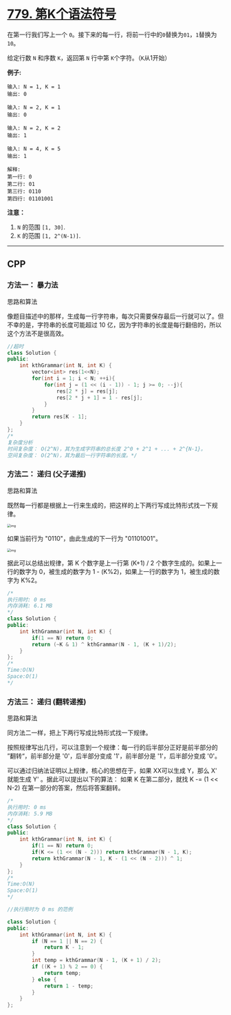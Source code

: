# [779. 第K个语法符号](https://leetcode-cn.com/problems/k-th-symbol-in-grammar/)

在第一行我们写上一个 `0`。接下来的每一行，将前一行中的`0`替换为`01`，`1`替换为`10`。

给定行数 `N` 和序数 `K`，返回第 `N` 行中第 `K`个字符。（`K`从1开始）


**例子:**

```
输入: N = 1, K = 1
输出: 0

输入: N = 2, K = 1
输出: 0

输入: N = 2, K = 2
输出: 1

输入: N = 4, K = 5
输出: 1

解释:
第一行: 0
第二行: 01
第三行: 0110
第四行: 01101001
```


**注意：**

1. `N` 的范围 `[1, 30]`.
2. `K` 的范围 `[1, 2^(N-1)]`.

***

## CPP

### 方法一： 暴力法

思路和算法

像题目描述中的那样，生成每一行字符串，每次只需要保存最后一行就可以了。但不幸的是，字符串的长度可能超过 10 亿，因为字符串的长度是每行翻倍的，所以这个方法不是很高效。

```cpp
//超时
class Solution {
public:
    int kthGrammar(int N, int K) {
        vector<int> res(1<<N);
        for(int i = 1; i < N; ++i){
            for(int j = (1 << (i - 1)) - 1; j >= 0; --j){
                res[2 * j] = res[j];
                res[2 * j + 1] = 1 - res[j];
            }
        }
        return res[K - 1];
    }
};
/*
复杂度分析
时间复杂度： O(2^N)，其为生成字符串的总长度 2^0 + 2^1 + ... + 2^{N-1}。
空间复杂度： O(2^N)，其为最后一行字符串的长度。*/
```



### 方法二： 递归 (父子递推)

思路和算法

既然每一行都是根据上一行来生成的，把这样的上下两行写成比特形式找一下规律。

<img src="https://pic.leetcode-cn.com/Figures/779/parent.png" alt="img" style="zoom:50%;" />

如果当前行为 "0110"，由此生成的下一行为 "01101001"。

<img src="https://pic.leetcode-cn.com/Figures/779/link.png" alt="img" style="zoom:50%;" />

据此可以总结出规律，第 K 个数字是上一行第 (K+1) / 2 个数字生成的。如果上一行的数字为 0，被生成的数字为 1 - (K%2)，如果上一行的数字为 1，被生成的数字为 K%2。

```cpp
/*
执行用时: 0 ms
内存消耗: 6.1 MB
*/
class Solution {
public:
    int kthGrammar(int N, int K) {
        if(1 == N) return 0;
        return (~K & 1) ^ kthGrammar(N - 1, (K + 1)/2);
    }
};
/*
Time:O(N)
Space:O(1)
*/
```



### 方法三： 递归 (翻转递推)

思路和算法

同方法二一样，把上下两行写成比特形式找一下规律。

按照规律写出几行，可以注意到一个规律：每一行的后半部分正好是前半部分的 ”翻转“，前半部分是 '0'，后半部分变成 '1'，前半部分是 '1'，后半部分变成 '0'。

可以通过归纳法证明以上规律，核心的思想在于，如果 XX可以生成 Y，那么 X' 就能生成 Y' 。据此可以提出以下的算法： 如果 K 在第二部分，就找 K -= (1 << N-2) 在第一部分的答案，然后将答案翻转。

```cpp
/*
执行用时: 0 ms
内存消耗: 5.9 MB
*/
class Solution {
public:
    int kthGrammar(int N, int K) {
        if(1 == N) return 0;
        if(K <= (1 << (N - 2))) return kthGrammar(N - 1, K);
        return kthGrammar(N - 1, K - (1 << (N - 2))) ^ 1;
    }
};
/*
Time:O(N)
Space:O(1)
*/
```



```cpp
//执行用时为 0 ms 的范例

class Solution {
public:
    int kthGrammar(int N, int K) {
        if (N == 1 || N == 2) {
            return K - 1;
        }
        int temp = kthGrammar(N - 1, (K + 1) / 2);
        if ((K + 1) % 2 == 0) {
            return temp;
        } else {
            return 1 - temp;
        }
    }
};
```